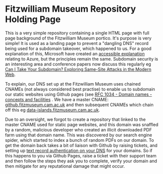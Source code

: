 # Fitzwilliam Museum Repository Holding Page

This is a very simple repository containing a single HTML page with full page background of the Fitzwilliam Museum portico. It's purpose is very simple! It is used as a landing page to prevent a "dangling DNS" record being used for a subdomain takeover, which happened to us. For a good explanation of this, Microsoft have created an [accessible explanation](https://docs.microsoft.com/en-us/azure/security/fundamentals/subdomain-takeover) relating to Azure, but the principles remain the same. Subdomain security is an interesting area and conference papers now discuss this regularly eg [Can I Take Your Subdomain? Exploring Same-Site Attacks in the Modern Web](https://www.usenix.org/system/files/sec21-squarcina.pdf).

To explain, our DNS set up at the Fitzwilliam Museum uses chained CNAMEs (not always considered best practise) to enable us to subdomain our static websites using Github pages (see [RFC 1034 - Domain names - concepts and facilities](https://www.rfc-editor.org/rfc/rfc1034.html#section-3.6.2) . We have a master CNAME: [github.fitzmuseum.cam.ac.uk](https://github.fitzmuseum.cam.ac.uk) and then subsequent CNAMEs which chain off this eg [data-islands.fitzmuseum.cam.ac.uk](https://data-islands.fitzmuseum.cam.ac.uk/). 

Due to an oversight, we forgot to create a repository that linked to the master CNAME used for static page websites, and this domain was snaffled by a random, malicious developer who created an illicit downloaded PDF farm using that domain name. This was discovered by our search engine spider, which started to index a bunch of random PDFs on our domain. To get the domain back takes a bit of liaison with Github by raising tickets, and setting up [text record authentication on your DNS](https://docs.github.com/en/pages/configuring-a-custom-domain-for-your-github-pages-site/verifying-your-custom-domain-for-github-pages) for your domains. So if this happens to you via Github Pages, raise a ticket with their support team and then follow the steps they ask you to complete, verify your domain and then mitigate for any reputational damage that might occur.
